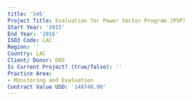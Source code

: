 ```yaml
---
title: '545'
Project Title: Evaluation for Power Sector Program (PSP)
Start Year: '2015'
End Year: '2016'
ISO3 Code: LAC
Region: ''
Country: LAC
Client/ Donor: DOS
Is Current Project? (true/false): ''
Practice Area:
- Monitoring and Evaluation
Contract Value USD: '148748.00'
---
```


